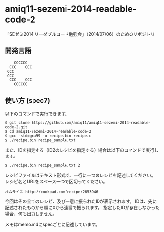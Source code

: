amiq11-sezemi-2014-readable-code-2
==================================

「SEゼミ2014 リーダブルコード勉強会」（2014/07/06）のためのリポジトリ

開発言語
--------
```
    CCCCCC
  CCC    CCC
 CCC
 CCC
  CCC    CCC
    CCCCCC
```

使い方 (spec7)
------
以下のコマンドで実行できます。
```
$ git clone https://github.com/amiq11/amiq11-sezemi-2014-readable-code-2.git
$ cd amiq11-sezemi-2014-readable-code-2
$ gcc -std=gnu99 -o recipe.bin recipe.c
$ ./recipe.bin recipe_sample.txt
```

また、IDを指定する（ID2のレシピを指定する）場合は以下のコマンドで実行します。
```
$ ./recipe.bin recipe_sample.txt 2
```

レシピファイルはテキスト形式で、一行に一つのレシピを記述してください。
レシピ名とURLをスペース一つで区切ってください。

```
オムライス http://cookpad.com/recipe/2653946
```

今回はその全てのレシピ、及び一意に振られたIDが表示されます。
IDは、先に記述されたものから順に0から連番で振られます。
指定したIDが存在しなかった場合、何も出力しません。

メモはmemo.mdにspecごとに記述しています。
